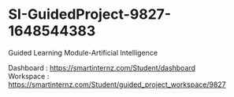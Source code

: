 # SI-GuidedProject-9827-1648544383
Guided Learning Module-Artificial Intelligence

Dashboard : https://smartinternz.com/Student/dashboard <br/>
Workspace : https://smartinternz.com/Student/guided_project_workspace/9827
